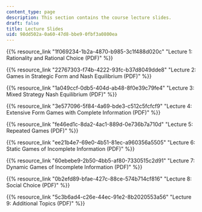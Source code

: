 ```yaml
---
content_type: page
description: This section contains the course lecture slides.
draft: false
title: Lecture Slides
uid: 98dd502a-0a60-47d8-bbe9-0fbf3a0800ea
---
```

{{% resource_link "1f069234-1b2a-4870-b985-3c1f488d020c" "Lecture 1: Rationality and Rational Choice (PDF)" %}}

{{% resource_link "22767303-f74b-4222-93fc-b37d8049dde8" "Lecture 2: Games in Strategic Form and Nash Equilibrium (PDF)" %}}

{{% resource_link "1a049ccf-0db5-404d-ab48-8f0e39c79fe4" "Lecture 3: Mixed Strategy Nash Equilibrium (PDF)" %}}

{{% resource_link "3e577096-5f84-4a69-bde3-c512c5fcfcf9" "Lecture 4: Extensive Form Games with Complete Information (PDF)" %}} 

{{% resource_link "fe46ed1c-8da2-4ac1-889d-0e736b7a710d" "Lecture 5: Repeated Games (PDF)" %}} 

{{% resource_link "ee21b4e7-69e0-4b51-81ec-a960356a5505" "Lecture 6: Static Games of Incomplete Information (PDF)" %}}

{{% resource_link "60ebebe9-2b50-4bb5-af80-7330515c2d91" "Lecture 7: Dynamic Games of Incomplete Information (PDF)" %}}

{{% resource_link "0b2efd89-bfae-427c-88ce-574b714cf816" "Lecture 8: Social Choice (PDF)" %}}

{{% resource_link "5c3b6ad4-c26e-44ec-91e2-8b2020553a56" "Lecture 9: Additional Topics (PDF)" %}}
